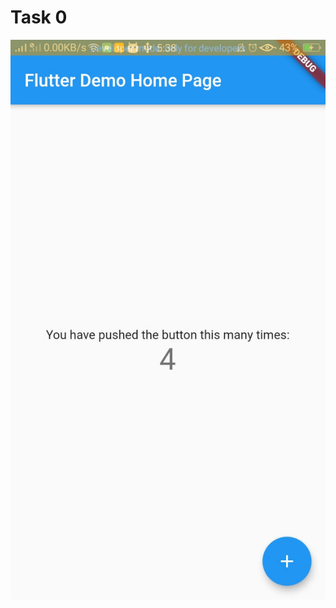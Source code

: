 # Task 0  
![Flutter app home page screenshot](https://github.com/skully-coder/IECSE-App-Winter-Project-20/blob/Aarush-Pal/Task%200/flutter_app_home_page_screenshot.jpeg)